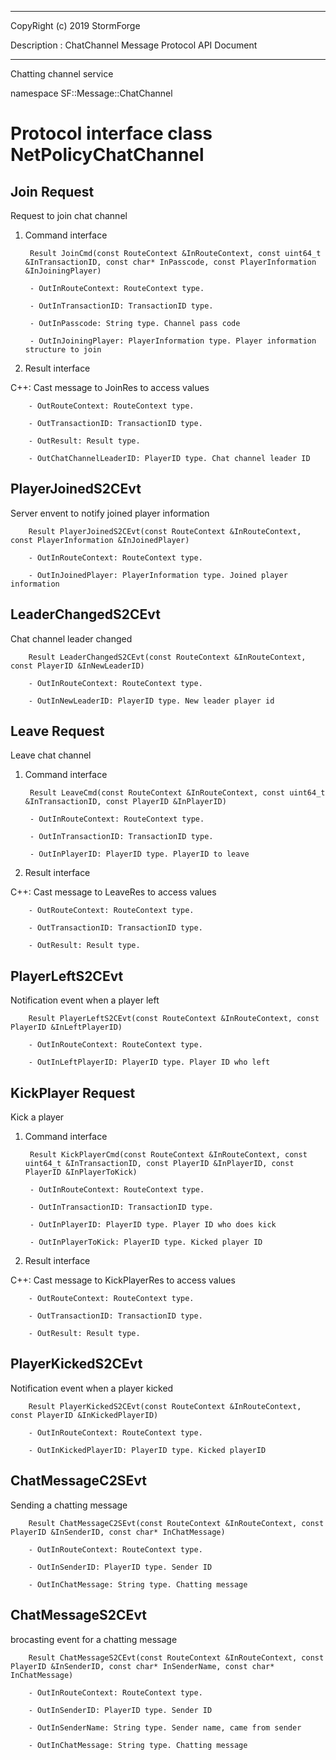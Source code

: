 ﻿***
 
 CopyRight (c) 2019 StormForge
 
 Description : ChatChannel Message Protocol API Document

***



Chatting channel service

namespace SF::Message::ChatChannel


# Protocol interface class NetPolicyChatChannel
## Join Request
Request to join chat channel

1. Command interface

        Result JoinCmd(const RouteContext &InRouteContext, const uint64_t &InTransactionID, const char* InPasscode, const PlayerInformation &InJoiningPlayer)

		- OutInRouteContext: RouteContext type. 

		- OutInTransactionID: TransactionID type. 

		- OutInPasscode: String type. Channel pass code

		- OutInJoiningPlayer: PlayerInformation type. Player information structure to join

2. Result interface

C++: Cast message to JoinRes to access values


		- OutRouteContext: RouteContext type. 

		- OutTransactionID: TransactionID type. 

		- OutResult: Result type. 

		- OutChatChannelLeaderID: PlayerID type. Chat channel leader ID


## PlayerJoinedS2CEvt
Server envent to notify joined player information

        Result PlayerJoinedS2CEvt(const RouteContext &InRouteContext, const PlayerInformation &InJoinedPlayer)

		- OutInRouteContext: RouteContext type. 

		- OutInJoinedPlayer: PlayerInformation type. Joined player information


## LeaderChangedS2CEvt
Chat channel leader changed

        Result LeaderChangedS2CEvt(const RouteContext &InRouteContext, const PlayerID &InNewLeaderID)

		- OutInRouteContext: RouteContext type. 

		- OutInNewLeaderID: PlayerID type. New leader player id


## Leave Request
Leave chat channel

1. Command interface

        Result LeaveCmd(const RouteContext &InRouteContext, const uint64_t &InTransactionID, const PlayerID &InPlayerID)

		- OutInRouteContext: RouteContext type. 

		- OutInTransactionID: TransactionID type. 

		- OutInPlayerID: PlayerID type. PlayerID to leave

2. Result interface

C++: Cast message to LeaveRes to access values


		- OutRouteContext: RouteContext type. 

		- OutTransactionID: TransactionID type. 

		- OutResult: Result type. 


## PlayerLeftS2CEvt
Notification event when a player left

        Result PlayerLeftS2CEvt(const RouteContext &InRouteContext, const PlayerID &InLeftPlayerID)

		- OutInRouteContext: RouteContext type. 

		- OutInLeftPlayerID: PlayerID type. Player ID who left


## KickPlayer Request
Kick a player

1. Command interface

        Result KickPlayerCmd(const RouteContext &InRouteContext, const uint64_t &InTransactionID, const PlayerID &InPlayerID, const PlayerID &InPlayerToKick)

		- OutInRouteContext: RouteContext type. 

		- OutInTransactionID: TransactionID type. 

		- OutInPlayerID: PlayerID type. Player ID who does kick

		- OutInPlayerToKick: PlayerID type. Kicked player ID

2. Result interface

C++: Cast message to KickPlayerRes to access values


		- OutRouteContext: RouteContext type. 

		- OutTransactionID: TransactionID type. 

		- OutResult: Result type. 


## PlayerKickedS2CEvt
Notification event when a player kicked

        Result PlayerKickedS2CEvt(const RouteContext &InRouteContext, const PlayerID &InKickedPlayerID)

		- OutInRouteContext: RouteContext type. 

		- OutInKickedPlayerID: PlayerID type. Kicked playerID


## ChatMessageC2SEvt
Sending a chatting message

        Result ChatMessageC2SEvt(const RouteContext &InRouteContext, const PlayerID &InSenderID, const char* InChatMessage)

		- OutInRouteContext: RouteContext type. 

		- OutInSenderID: PlayerID type. Sender ID

		- OutInChatMessage: String type. Chatting message


## ChatMessageS2CEvt
brocasting event for a chatting message

        Result ChatMessageS2CEvt(const RouteContext &InRouteContext, const PlayerID &InSenderID, const char* InSenderName, const char* InChatMessage)

		- OutInRouteContext: RouteContext type. 

		- OutInSenderID: PlayerID type. Sender ID

		- OutInSenderName: String type. Sender name, came from sender

		- OutInChatMessage: String type. Chatting message








